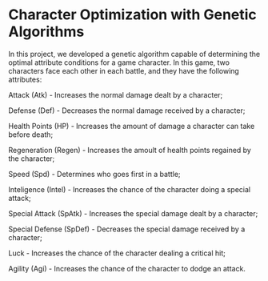 # Character Optimization with Genetic Algorithms

In this project, we developed a genetic algorithm capable of determining the optimal attribute conditions for a game character. In this game, two characters face each other in each battle, and they have the following attributes:

  Attack (Atk) - Increases the normal damage dealt by a character;
  
  Defense (Def) - Decreases the normal damage received by a character;
  
  Health Points (HP) - Increases the amount of damage a character can take before death;
  
  Regeneration (Regen) - Increases the amoult of health points regained by the character;
  
  Speed (Spd) - Determines who goes first in a battle;
  
  Inteligence (Intel) - Increases the chance of the character doing a special attack;
  
  Special Attack (SpAtk) - Increases the special damage dealt by a character;
  
  Special Defense (SpDef) - Decreases the special damage received by a character;
  
  Luck - Increases the chance of the character dealing a critical hit;
  
  Agility (Agi) - Increases the chance of the character to dodge an attack.
